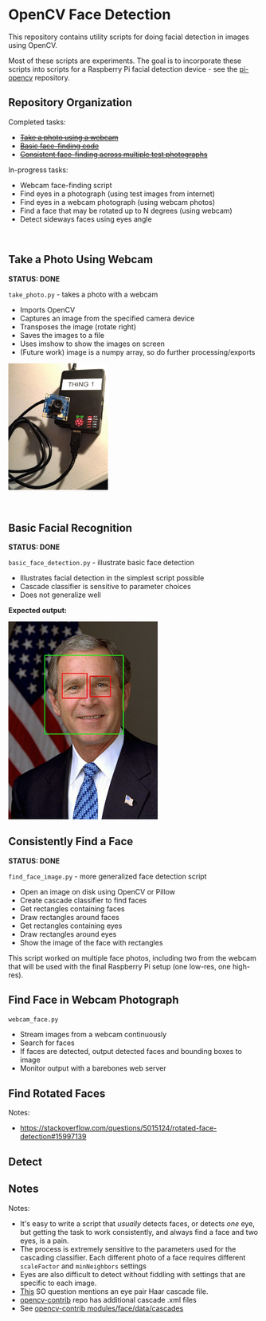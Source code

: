 # OpenCV Face Detection

This repository contains utility scripts for doing facial detection in images using OpenCV.

Most of these scripts are experiments. The goal is to incorporate these scripts
into scripts for a Raspberry Pi facial detection device - see the [pi-opencv](https://github.com/charlesreid1-raspberry-pi/pi-opencv) 
repository.

## Repository Organization

Completed tasks:
* <s>[Take a photo using a webcam](#takephoto)</s>
* <s>[Basic face-finding code](#basicfacial)</s>
* <s>[Consistent face-finding across multiple test photographs](#consistentfacial)</s>

In-progress tasks:
* Webcam face-finding script
* Find eyes in a photograph (using test images from internet)
* Find eyes in a webcam photograph (using webcam photos)
* Find a face that may be rotated up to N degrees (using webcam)
* Detect sideways faces using eyes angle

<a name="takephoto"></a>
<br />
## Take a Photo Using Webcam

**STATUS: DONE**

`take_photo.py` - takes a photo with a webcam

* Imports OpenCV
* Captures an image from the specified camera device
* Transposes the image (rotate right)
* Saves the images to a file
* Uses imshow to show the images on screen
* (Future work) image is a numpy array, so do further processing/exports

<img src="images/pi-opencv.jpg" width="200px" />

<a name="basicfacial"></a>
<br />
## Basic Facial Recognition

**STATUS: DONE**

`basic_face_detection.py` - illustrate basic face detection

* Illustrates facial detection in the simplest script possible
* Cascade classifier is sensitive to parameter choices
* Does not generalize well

**Expected output:**

<img src="images/output_basic_face_detection.jpg" width="300px"/>

## Consistently Find a Face

**STATUS: DONE**

`find_face_image.py` - more generalized face detection script

* Open an image on disk using OpenCV or Pillow
* Create cascade classifier to find faces
* Get rectangles containing faces
* Draw rectangles around faces
* Get rectangles containing eyes
* Draw rectangles around eyes
* Show the image of the face with rectangles

This script worked on multiple face photos, including two
from the webcam that will be used with the final Raspberry Pi 
setup (one low-res, one high-res).

## Find Face in Webcam Photograph

`webcam_face.py`

* Stream images from a webcam continuously
* Search for faces
* If faces are detected, output detected faces and bounding boxes to image
* Monitor output with a barebones web server

## Find Rotated Faces

Notes:
* https://stackoverflow.com/questions/5015124/rotated-face-detection#15997139

## Detect 



## Notes

Notes:
* It's easy to write a script that *usually* detects faces, or detects *one* eye, but 
    getting the task to work consistently, and always find a face and two eyes, is a pain.
* The process is extremely sensitive to the parameters used for the cascading classifier.
    Each different photo of a face requires different `scaleFactor` and `minNeighbors` settings
* Eyes are also difficult to detect without fiddling with settings that are specific to each image.
* [This](https://stackoverflow.com/questions/16128637/opencv-haarlike-eye-detection#16131846) SO question mentions an eye pair Haar cascade file.
* [opencv-contrib](https://github.com/opencv/opencv_contrib) repo has additional cascade .xml files
* See [opencv-contrib modules/face/data/cascades](https://github.com/opencv/opencv_contrib/tree/master/modules/face/data/cascades)


